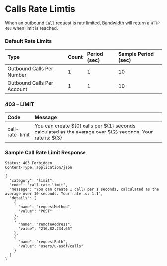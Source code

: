 # Calls Rate Limtis
When an outbound [`Call`](../methods/calls/postCalls.md) request is rate limited, Bandwidth will return a `HTTP 403` when limit is reached.

### Default Rate Limits
| Type                          | Count    | Period (sec) | Sample Period (sec) |
|:------------------------------|:---------|:-------------|:--------------------|
| Outbound Calls Per Number     | 1        | 1            | 10                  |
| Outbound Calls Per Account    | 1        | 1            | 10                  |

### 403 – LIMIT
| Code                | Message                                                                                                     |
|:--------------------|:------------------------------------------------------------------------------------------------------------|
| call-rate-limit     | You can create ${0} calls per ${1} seconds calculated as the average over ${2} seconds. Your rate is: ${3}  |

### Sample Call Rate Limit Response

```http
Status: 403 Forbidden
Content-Type: application/json

{
  "category": "limit",
  "code": "call-rate-limit",
  "message": "You can create 1 calls per 1 seconds, calculated as the average over 10 seconds. Your rate is: 1.1",
  "details": [
    {
      "name": "requestMethod",
      "value": "POST"
    },
    {
      "name": "remoteAddress",
      "value": "216.82.234.65"
    },
    {
      "name": "requestPath",
      "value": "users/u-asdf/calls"
    }
  ]
}
```


